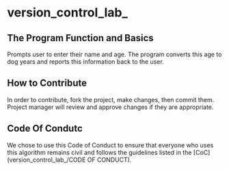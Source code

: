 # version_control_lab_

## The Program Function and Basics

Prompts user to enter their name and age. The program converts this age to dog years and reports this information back to the user.

## How to Contribute

In order to contribute, fork the project, make changes, then commit them. Project manager will review and approve changes if they are appropriate.

## Code Of Condutc

We chose to use this Code of Conduct to ensure that everyone who uses this algorithm remains civil and follows the guidelines listed in the [CoC](version_control_lab_/CODE OF CONDUCT). 
